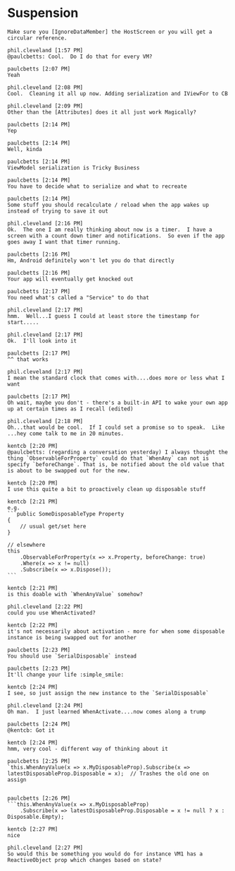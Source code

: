 # Suspension
  
    Make sure you [IgnoreDataMember] the HostScreen or you will get a circular reference.
    
    phil.cleveland [1:57 PM] 
    @paulcbetts: Cool.  Do I do that for every VM?
    
    paulcbetts [2:07 PM] 
    Yeah
    
    phil.cleveland [2:08 PM] 
    Cool.  Cleaning it all up now. Adding serialization and IViewFor to CB
    
    phil.cleveland [2:09 PM]
    Other than the [Attributes] does it all just work Magically?
    
    paulcbetts [2:14 PM] 
    Yep
    
    paulcbetts [2:14 PM]
    Well, kinda
    
    paulcbetts [2:14 PM]
    ViewModel serialization is Tricky Business
    
    paulcbetts [2:14 PM]
    You have to decide what to serialize and what to recreate
    
    paulcbetts [2:14 PM]
    Some stuff you should recalculate / reload when the app wakes up instead of trying to save it out
    
    phil.cleveland [2:16 PM] 
    Ok.  The one I am really thinking about now is a timer.  I have a screen with a count down timer and notifications.  So even if the app goes away I want that timer running.
    
    paulcbetts [2:16 PM] 
    Hm, Android definitely won't let you do that directly
    
    paulcbetts [2:16 PM]
    Your app will eventually get knocked out
    
    paulcbetts [2:17 PM]
    You need what's called a "Service" to do that
    
    phil.cleveland [2:17 PM] 
    hmm.  Well...I guess I could at least store the timestamp for start.....
    
    phil.cleveland [2:17 PM]
    Ok.  I'll look into it
    
    paulcbetts [2:17 PM] 
    ^^ that works
    
    phil.cleveland [2:17 PM] 
    I mean the standard clock that comes with....does more or less what I want
    
    paulcbetts [2:17 PM] 
    Oh wait, maybe you don't - there's a built-in API to wake your own app up at certain times as I recall (edited)
    
    phil.cleveland [2:18 PM] 
    Oh...that would be cool.  If I could set a promise so to speak.  Like ...hey come talk to me in 20 minutes.
    
    kentcb [2:20 PM] 
    @paulcbetts: (regarding a conversation yesterday) I always thought the thing `ObservableForProperty` could do that `WhenAny` can not is specify `beforeChange`. That is, be notified about the old value that is about to be swapped out for the new.
    
    kentcb [2:20 PM]
    I use this quite a bit to proactively clean up disposable stuff
    
    kentcb [2:21 PM]
    e.g.
    ```public SomeDisposableType Property
    {
        // usual get/set here
    }
    
    // elsewhere
    this
        .ObservableForProperty(x => x.Property, beforeChange: true)
        .Where(x => x != null)
        .Subscribe(x => x.Dispose());
    ```
    
    kentcb [2:21 PM]
    is this doable with `WhenAnyValue` somehow?
    
    phil.cleveland [2:22 PM] 
    could you use WhenActivated?
    
    kentcb [2:22 PM] 
    it's not necessarily about activation - more for when some disposable instance is being swapped out for another
    
    paulcbetts [2:23 PM] 
    You should use `SerialDisposable` instead
    
    paulcbetts [2:23 PM]
    It'll change your life :simple_smile:
    
    kentcb [2:24 PM] 
    I see, so just assign the new instance to the `SerialDisposable`
    
    phil.cleveland [2:24 PM] 
    Oh man.  I just learned WhenActivate....now comes along a trump
    
    paulcbetts [2:24 PM] 
    @kentcb: Got it
    
    kentcb [2:24 PM] 
    hmm, very cool - different way of thinking about it
    
    paulcbetts [2:25 PM] 
    `this.WhenAnyValue(x => x.MyDisposableProp).Subscribe(x => latestDisposableProp.Disposable = x);  // Trashes the old one on assign


    paulcbetts [2:26 PM] 
    ```this.WhenAnyValue(x => x.MyDisposableProp)
        .Subscribe(x => latestDisposableProp.Disposable = x != null ? x : Disposable.Empty);

    kentcb [2:27 PM] 
    nice
    
    phil.cleveland [2:27 PM] 
    So would this be something you would do for instance VM1 has a ReactiveObject prop which changes based on state?
